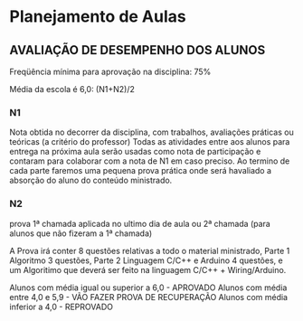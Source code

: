 # Planejamento de Aulas

## AVALIAÇÃO DE DESEMPENHO DOS ALUNOS

Freqüência mínima para aprovação na disciplina: 75%

Média da escola é 6,0:  (N1+N2)/2

### N1
Nota obtida no decorrer da disciplina, com trabalhos, avaliações práticas ou teóricas (a critério do professor)
Todas as atividades entre aos alunos para entrega na próxima aula serão usadas como nota de participação e contaram para colaborar com a nota de N1 em caso preciso.
Ao termino de cada parte faremos uma pequena prova prática onde será havaliado a absorção do aluno do conteúdo ministrado.
### N2
prova 1ª chamada aplicada no ultimo dia de aula ou 2ª chamada (para alunos que não fizeram a 1ª chamada)

A Prova irá conter 8 questões relativas a todo o material ministrado, Parte 1 Algoritmo 3 questões, Parte 2 Linguagem C/C++ e Arduino 4 questões, e um Algoritimo que deverá ser feito na linguagem C/C++ + Wiring/Arduino.

Alunos com média igual ou superior a 6,0 - APROVADO
Alunos com média entre 4,0 e 5,9 - VÃO FAZER PROVA DE RECUPERAÇÃO
Alunos com média inferior a 4,0 - REPROVADO

